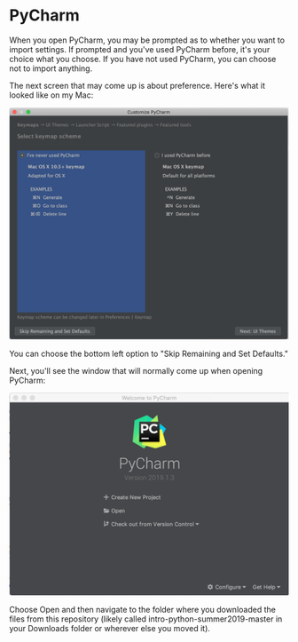 # PyCharm

When you open PyCharm, you may be prompted as to whether you want to import settings.  If prompted and you've used PyCharm before, it's your choice what you choose.  If you have not used PyCharm, you can choose not to import anything.

The next screen that may come up is about preference.  Here's what it looked like on my Mac:

![](images/pycharm1.png)

You can choose the bottom left option to "Skip Remaining and Set Defaults."

Next, you'll see the window that will normally come up when opening PyCharm:

![](images/pycharm2.png)

Choose Open and then navigate to the folder where you downloaded the files from this repository (likely called intro-python-summer2019-master in your Downloads folder or wherever else you moved it).

  